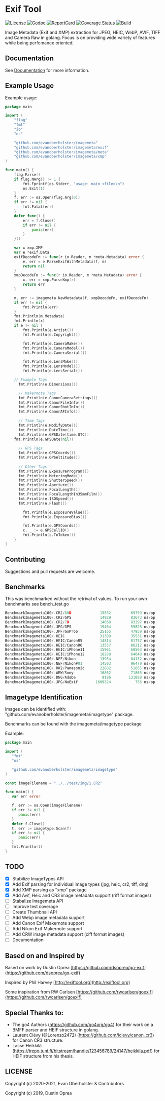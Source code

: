 # Exif Tool

[![License][License-Image]][License-Url]
[![Godoc][Godoc-Image]][Godoc-Url]
[![ReportCard][ReportCard-Image]][ReportCard-Url]
[![Coverage Status][Coverage-Image]][Coverage-Url]
[![Build][Build-Status-Image]][Build-Status-Url]

Image Metadata (Exif and XMP) extraction for JPEG, HEIC, WebP, AVIF, TIFF and Camera Raw in golang. Focus is on providing wide variety of features while being perfomance oriented.

## Documentation

See [Documentation](https://godoc.org/github.com/evanoberholster/imagemeta) for more information.

## Example Usage

Example usage:

```go
package main

import (
	"flag"
	"fmt"
	"io"
	"os"

	"github.com/evanoberholster/imagemeta"
	"github.com/evanoberholster/imagemeta/exif"
	"github.com/evanoberholster/imagemeta/meta"
	"github.com/evanoberholster/imagemeta/xmp"
)

func main() {
	flag.Parse()
	if flag.NArg() != 1 {
		fmt.Fprintf(os.Stderr, "usage: main <file>\n")
		os.Exit(1)
	}
	f, err := os.Open(flag.Arg(0))
	if err != nil {
		fmt.Fatal(err)
	}
	defer func() {
		err = f.Close()
		if err != nil {
			panic(err)
		}
	}()

	var x xmp.XMP
	var e *exif.Data
	exifDecodeFn := func(r io.Reader, m *meta.Metadata) error {
		e, err = e.ParseExifWithMetadata(f, m)
		return nil
	}
	xmpDecodeFn := func(r io.Reader, m *meta.Metadata) error {
		x, err = xmp.ParseXmp(r)
		return err
	}

	m, err := imagemeta.NewMetadata(f, xmpDecodeFn, exifDecodeFn)
	if err != nil {
		fmt.Println(err)
	}
	fmt.Println(m.Metadata)
	fmt.Println(x)
	if e != nil {
		fmt.Println(e.Artist())
		fmt.Println(e.Copyright())

		fmt.Println(e.CameraMake())
		fmt.Println(e.CameraModel())
		fmt.Println(e.CameraSerial())

		fmt.Println(e.LensMake())
		fmt.Println(e.LensModel())
		fmt.Println(e.LensSerial())

    // Example Tags
	  fmt.Println(e.Dimensions())

	  // Makernote Tags
	  fmt.Println(e.CanonCameraSettings())
	  fmt.Println(e.CanonFileInfo())
	  fmt.Println(e.CanonShotInfo())
	  fmt.Println(e.CanonAFInfo())
	
	  // Time Tags
	  fmt.Println(e.ModifyDate())
	  fmt.Println(e.DateTime())
	  fmt.Println(e.GPSDate(time.UTC))
    fmt.Println(e.GPSDate(nil))
	
	  // GPS Tags
	  fmt.Println(e.GPSCoords())
	  fmt.Println(e.GPSAltitude())
	
	  // Other Tags
	  fmt.Println(e.ExposureProgram())
	  fmt.Println(e.MeteringMode())
	  fmt.Println(e.ShutterSpeed())
	  fmt.Println(e.Aperture())
	  fmt.Println(e.FocalLength())
	  fmt.Println(e.FocalLengthIn35mmFilm())
	  fmt.Println(e.ISOSpeed())
	  fmt.Println(e.Flash())

		fmt.Println(e.ExposureValue())
		fmt.Println(e.ExposureBias())

		fmt.Println(e.GPSCoords())
		c, _ := e.GPSCellID()
		fmt.Println(c.ToToken())		
	}
}
```

## Contributing

Suggestions and pull requests are welcome.

## Benchmarks

This was benchmarked without the retrival of values.
To run your own benchmarks see bench_test.go

```go
BenchmarkImagemeta100/.CR2/60D         	   15552	     69759 ns/op	   11281 B/op	      30 allocs/op
BenchmarkImagemeta100/.CR2/GPS         	   14929	     83673 ns/op	   11332 B/op	      32 allocs/op
BenchmarkImagemeta100/.CR2/7D          	   14068	     83297 ns/op	   11333 B/op	      32 allocs/op
BenchmarkImagemeta100/.JPG/GPS         	   19404	     59828 ns/op	    5629 B/op	      24 allocs/op
BenchmarkImagemeta100/.JPF/GoPro6      	   25165	     47939 ns/op	    5607 B/op	      24 allocs/op
BenchmarkImagemeta100/.HEIC            	   31309	     35531 ns/op	   12608 B/op	      76 allocs/op
BenchmarkImagemeta100/.HEIC/CanonR5    	   14814	     81757 ns/op	   17655 B/op	      67 allocs/op
BenchmarkImagemeta100/.HEIC/CanonR6    	   13557	     86212 ns/op	   17367 B/op	      65 allocs/op
BenchmarkImagemeta100/.HEIC/iPhone11   	   15961	     68563 ns/op	   17101 B/op	      93 allocs/op
BenchmarkImagemeta100/.HEIC/iPhone12   	   18288	     64648 ns/op	   14561 B/op	      94 allocs/op
BenchmarkImagemeta100/.NEF/Nikon       	   13954	     84132 ns/op	   11443 B/op	      34 allocs/op
BenchmarkImagemeta100/.NEF/Nikon#01    	   14503	     96479 ns/op	   11442 B/op	      34 allocs/op
BenchmarkImagemeta100/.RW2/Panasonic   	   22882	     51855 ns/op	    5558 B/op	      22 allocs/op
BenchmarkImagemeta100/.ARW/Sony        	   16862	     71868 ns/op	    5856 B/op	      31 allocs/op
BenchmarkImagemeta100/.DNG/Adobe       	    8196	    131020 ns/op	   22138 B/op	      43 allocs/op
BenchmarkImagemeta100/.JPG/NoExif      	 1609324	       756 ns/op	     352 B/op	       3 allocs/op

```

## Imagetype Identification

Images can be identified with: "github.com/evanoberholster/imagemeta/imagetype" package.

Benchmarks can be found with the imagemeta/imagetype package

Example:

```go
package main

import (
   "fmt"
   "os"

   "github.com/evanoberholster/imagemeta/imagetype"
)

const imageFilename = "../../test/img/1.CR2"

func main() {
   var err error

   f, err := os.Open(imageFilename)
   if err != nil {
      panic(err)
   }
   defer f.Close()
   t, err := imagetype.Scan(f)
   if err != nil {
      panic(err)
   }
   fmt.Println(t)
}
```

## TODO

- [x] Stabilize ImageTypes API
- [x] Add Exif parsing for individual image types (jpg, heic, cr2, tiff, dng)
- [x] Add XMP parsing as "xmp" package
- [x] Add Avif, Heic and CR3 image metadata support (riff format images)
- [ ] Stabalize Imagemeta API
- [ ] Improve test coverage
- [ ] Create Thumbnail API
- [ ] Add Webp image metadata support
- [ ] Add Canon Exif Makernote support
- [ ] Add Nikon Exif Makernote support
- [ ] Add CRW image metadata support (ciff format images)
- [ ] Documentation

## Based on and Inspired by

Based on work by Dustin Oprea [https://github.com/dsoprea/go-exif](https://github.com/dsoprea/go-exif)

Inspired by Phil Harvey [http://exiftool.org](http://exiftool.org)

Some inspiration from RW Carlsen [https://github.com/rwcarlsen/goexif](https://github.com/rwcarlsen/goexif)

## Special Thanks to:
- The go4 Authors (https://github.com/go4org/go4) for their work on a BMFF parser and HEIF structure in golang.
- Laurent Clévy (@Lorenzo2472) (https://github.com/lclevy/canon_cr3) for Canon CR3 structure.
- Lasse Heikkilä (https://trepo.tuni.fi/bitstream/handle/123456789/24147/heikkila.pdf) for HEIF structure from his thesis.

## LICENSE

Copyright (c) 2020-2021, Evan Oberholster & Contributors

Copyright (c) 2019, Dustin Oprea

[License-Url]: https://opensource.org/licenses/MIT
[License-Image]: https://img.shields.io/badge/License-MIT-blue.svg?maxAge=2592000
[Godoc-Url]: https://godoc.org/github.com/evanoberholster/imagemeta
[Godoc-Image]: https://godoc.org/github.com/evanoberholster/imagemeta?status.svg
[ReportCard-Url]: https://goreportcard.com/report/github.com/evanoberholster/imagemeta
[ReportCard-Image]: https://goreportcard.com/badge/github.com/evanoberholster/imagemeta
[Coverage-Image]: https://coveralls.io/repos/github/evanoberholster/imagemeta/badge.svg?branch=master
[Coverage-Url]: https://coveralls.io/github/evanoberholster/imagemeta?branch=master
[Build-Status-Url]: https://github.com/evanoberholster/imagemeta/actions?query=branch%3Amaster
[Build-Status-Image]: https://github.com/evanoberholster/imagemeta/workflows/Build/badge.svg?branch=master
